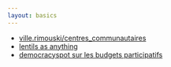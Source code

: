 ```yaml
---
layout: basics
---
```


  - [ville.rimouski/centres_communautaires](https://www.ville.rimouski.qc.ca/fr/citoyens/nav/sports/equipements/centres.html?iddoc=140681&page=details.jsp)
  - [lentils as anything](https://lentilasanything.com)
  - [democracyspot sur les budgets participatifs](https://democracyspotdotnet.files.wordpress.com/2014/06/op25anos-en-20maio20141.pdf)